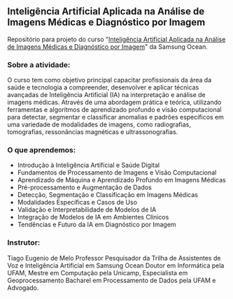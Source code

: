 ## Inteligência Artificial Aplicada na Análise de Imagens Médicas e Diagnóstico por Imagem

Repositório para projeto do curso "[Inteligência Artificial Aplicada na Análise de Imagens Médicas e Diagnóstico por Imagem](https://oceanbrasil.com/atividades/4383-Inteligencia-Artificial-Aplicada-na-Analise-de-Imagens-Medicas-e-Diagnostico-por-Imagem)" da Samsung Ocean.

### Sobre a atividade:
O curso tem como objetivo principal capacitar profissionais da área da saúde e tecnologia a compreender, desenvolver e aplicar técnicas avançadas de Inteligência Artificial (IA) na interpretação e análise de imagens médicas. Através de uma abordagem prática e teórica, utilizando ferramentas e algoritmos de aprendizado profundo e visão computacional para detectar, segmentar e classificar anomalias e padrões específicos em uma variedade de modalidades de imagens, como radiografias, tomografias, ressonâncias magnéticas e ultrassonografias.

### O que aprendemos:
- Introdução à Inteligência Artificial e Saúde Digital
- Fundamentos de Processamento de Imagens e Visão Computacional
- Aprendizado de Máquina e Aprendizado Profundo em Imagens Médicas
- Pré-processamento e Augmentação de Dados
- Detecção, Segmentação e Classificação em Imagens Médicas
- Modalidades Específicas e Casos de Uso
- Validação e Interpretabilidade de Modelos de IA
- Integração de Modelos de IA em Ambientes Clínicos
- Tendências e Futuro da IA em Diagnóstico por Imagem

### Instrutor:

Tiago Eugenio de Melo 
Professor Pesquisador da Trilha de Assistentes de Voz e Inteligência Artificial em Samsung Ocean
Doutor em Informática pela UFAM, Mestre em Computação pela Unicamp, Especialista em Geoprocessamento
Bacharel em Processamento de Dados pela UFAM e Advogado.
